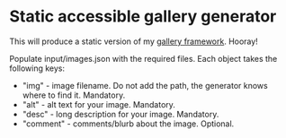 # Static accessible gallery generator

This will produce a static version of my [gallery framework](https://kalechips.net/posts/2023-08-21-Image-Gallery). Hooray!

Populate input/images.json with the required files. Each object takes the following keys:

- "img" - image filename. Do not add the path, the generator knows where to find it. Mandatory.
- "alt" - alt text for your image. Mandatory.
- "desc" - long description for your image. Mandatory.
- "comment" - comments/blurb about the image. Optional.

